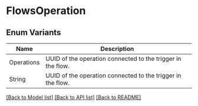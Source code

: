 # FlowsOperation

## Enum Variants

| Name | Description |
|---- | -----|
| Operations | UUID of the operation connected to the trigger in the flow. |
| String | UUID of the operation connected to the trigger in the flow. |

[[Back to Model list]](../README.md#documentation-for-models) [[Back to API list]](../README.md#documentation-for-api-endpoints) [[Back to README]](../README.md)


